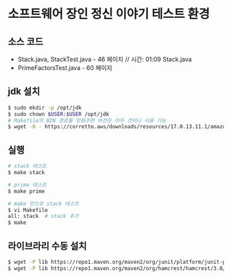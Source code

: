 # 소프트웨어 장인 정신 이야기 테스트 환경

## 소스 코드
- Stack.java, StackTest.java - 46 페이지 // 시간: 01:09 Stack.java
- PrimeFactorsTest.java - 60 페이지

## jdk 설치
```bash
$ sudo mkdir -p /opt/jdk
$ sudo chown $USER:$USER /opt/jdk
# Makefile의 BIN 경로를 맞춰주면 버전은 아무 것이나 사용 가능
$ wget -O - https://corretto.aws/downloads/resources/17.0.13.11.1/amazon-corretto-17.0.13.11.1-linux-x64.tar.gz | tar zx -C /opt/jdk
```

## 실행
```bash
# stack 테스트
$ make stack

# prime 테스트
$ make prime

# make 만으로 stack 테스트
$ vi Makefile
all: stack  # stack 추가
$ make
```


## 라이브라리 수동 설치
```bash
$ wget -P lib https://repo1.maven.org/maven2/org/junit/platform/junit-platform-console-standalone/1.11.2/junit-platform-console-standalone-1.11.2.jar
$ wget -P lib https://repo1.maven.org/maven2/org/hamcrest/hamcrest/3.0/hamcrest-3.0.jar
```
